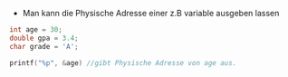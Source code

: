 - Man kann die Physische Adresse einer z.B variable ausgeben lassen
```C
int age = 30;
double gpa = 3.4;
char grade = 'A';

printf("%p", &age) //gibt Physische Adresse von age aus.
```